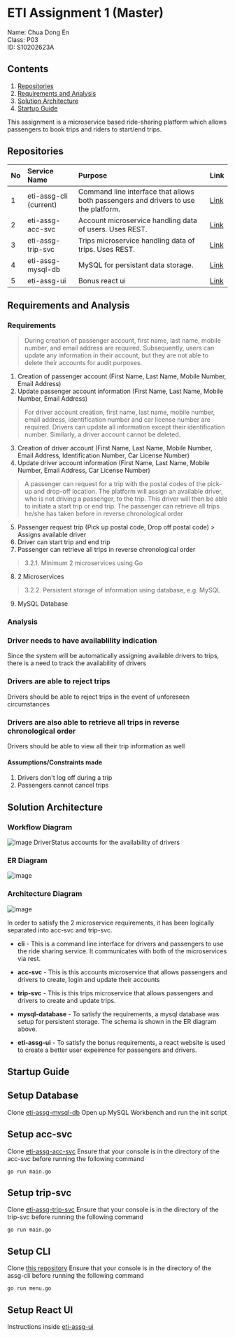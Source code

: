 # ETI Assignment 1 (Master)

Name: Chua Dong En<br />
Class: P03<br />
ID: S10202623A<br />

## Contents

1. [Repositories](#Repositories)
2. [Requirements and Analysis](#Requirements-and-Analysis)
3. [Solution Architecture](#Solution-Architecture)
4. [Startup Guide](#Startup-Guide)

This assignment is a microservice based ride-sharing platform which allows passengers to book trips and riders to start/end trips.

## Repositories

| No        | Service Name           | Purpose  | Link  |
| :------------- |:-------------| :-----| :-----|
| 1 | eti-assg-cli (current) | Command line interface that allows both passengers and drivers to use the platform. | [Link](https://github.com/chuadongen/eti-assg-cli) |
| 2 | eti-assg-acc-svc | Account microservice handling data of users. Uses REST. | [Link](https://github.com/chuadongen/eti-assg-acc-svc) |
| 3 | eti-assg-trip-svc | Trips microservice handling data of trips. Uses REST. | [Link](https://github.com/chuadongen/eti-assg-trip-svc) |
| 4 | eti-assg-mysql-db | MySQL for persistant data storage. | [Link](https://github.com/chuadongen/eti-assg-mysql-db) |
| 5 | eti-assg-ui | Bonus react ui | [Link](https://github.com/chuadongen/eti-assg-ui) |

## Requirements and Analysis

### Requirements

> During creation of passenger account, first name, last name, mobile number, and email address are required. Subsequently, users can update any information in their account, but they are not able to delete their accounts for audit purposes.

1. Creation of passenger account (First Name, Last Name, Mobile Number, Email Address)
2. Update passenger account information (First Name, Last Name, Mobile Number, Email Address)

> For driver account creation, first name, last name, mobile number, email address, identification number and car license number are required. Drivers can update all information except their identification number. Similarly, a driver account cannot be deleted.
3. Creation of driver account (First Name, Last Name, Mobile Number, Email Address, Identification Number, Car License Number)
4. Update driver account information (First Name, Last Name, Mobile Number, Email Address, Car License Number)

> A passenger can request for a trip with the postal codes of the pick-up and drop-off location. The platform will assign an available driver, who is not driving a passenger, to the trip. This driver will then be able to initiate a start trip or end trip. The passenger can retrieve all trips he/she has taken before in reverse chronological order
5. Passenger request trip (Pick up postal code, Drop off postal code) > Assigns available driver
6. Driver can start trip and end trip
7. Passenger can retrieve all trips in reverse chronological order

> 3.2.1.	Minimum 2 microservices using Go
8. 2 Microservices

> 3.2.2.	Persistent storage of information using database, e.g. MySQL
9. MySQL Database
 
### Analysis

### Driver needs to have availablility indication

Since the system will be automatically assigning available drivers to trips, there is a need to track the availability of drivers

### Drivers are able to reject trips

Drivers should be able to reject trips in the event of unforeseen circumstances

### Drivers are also able to retrieve all trips in reverse chronological order

Drivers should be able to view all their trip information as well

#### Assumptions/Constraints made
1. Drivers don't log off during a trip
2. Passengers cannot cancel trips

## Solution Architecture
### Workflow Diagram

![image](https://user-images.githubusercontent.com/73124349/208286968-54ffd958-6faf-4283-b70d-70c51e520aff.png)
DriverStatus accounts for the availability of drivers

### ER Diagram

![image](https://user-images.githubusercontent.com/73124349/208286489-b72628f1-dee6-4010-86c8-67733352374e.png)

### Architecture Diagram

![image](https://user-images.githubusercontent.com/73124349/208286536-56237076-ed28-44da-b533-a99a0532ab46.png)

In order to satisfy the 2 microservice requirements, it has been logically separated into acc-svc and trip-svc.

* **cli** - This is a command line interface for drivers and passengers to use the ride sharing service. It communicates with both of the microservices via rest.

* **acc-svc** - This is this accounts microservice that allows passengers and drivers to create, login and update their accounts

* **trip-svc** - This is this trips microservice that allows passengers and drivers to create and update trips.

* **mysql-database** - To satisfy the requirements, a mysql database was setup for persistent storage. The schema is shown in the ER diagram above.

* **eti-assg-ui** - To satisfy the bonus requirements, a react website is used to create a better user expeirence for passengers and drivers.

## Startup Guide

## Setup Database
Clone [eti-assg-mysql-db](https://github.com/chuadongen/eti-assg-mysql-db)
Open up MySQL Workbench and run the init script

## Setup acc-svc
Clone [eti-assg-acc-svc](https://github.com/chuadongen/eti-assg-acc-svc)
Ensure that your console is in the directory of the acc-svc before running the following command

```
go run main.go
```

## Setup trip-svc
Clone [eti-assg-trip-svc](https://github.com/chuadongen/eti-assg-trip-svc)
Ensure that your console is in the directory of the trip-svc before running the following command

```
go run main.go
```

## Setup CLI

Clone [this repository](https://github.com/chuadongen/eti-assg-cli)
Ensure that your console is in the directory of the assg-cli before running the following command
```
go run menu.go
```

## Setup React UI

Instructions inside [eti-assg-ui](https://github.com/chuadongen/eti-assg-ui)

